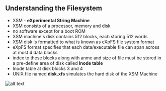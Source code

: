 ## Understanding the Filesystem
- XSM - **eXperimental String Machine**
- XSM consists of a processor, memory and disk
- no software except for a boot ROM
- XSM machine's disk contains 512 blocks, each storing 512 words
- XSM disk is formatted to what is known as eXpFS file system format
- eXpFS format specifies that each data/executable file can span across at most 4 data blocks
- index to these blocks along with anme and size of file must be stored in a pre-define area of disk called **Inode table**
- Inode table at disk blocks 3 and 4
- UNIX file named __disk.xfs__ simulates the hard disk of the XSM Machine

![alt text](https://exposnitc.github.io/img/xfs-interface.png)